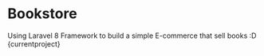 # Bookstore
Using Laravel 8 Framework to build a simple E-commerce that sell books :D {currentproject}
